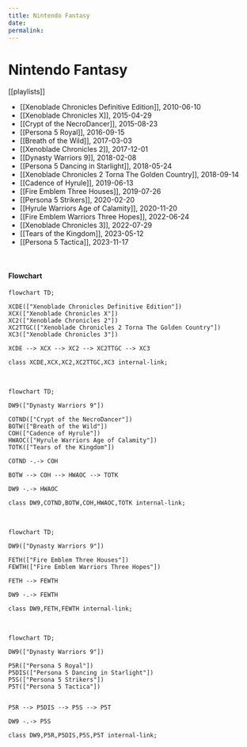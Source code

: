 ```yaml
---
title: Nintendo Fantasy
date: 
permalink: 
---
```


# Nintendo Fantasy

[[playlists]]

* [[Xenoblade Chronicles Definitive Edition]], 2010-06-10
* [[Xenoblade Chronicles X]], 2015-04-29
* [[Crypt of the NecroDancer]], 2015-08-23
* [[Persona 5 Royal]], 2016-09-15
* [[Breath of the Wild]], 2017-03-03
* [[Xenoblade Chronicles 2]], 2017-12-01
* [[Dynasty Warriors 9]], 2018-02-08
* [[Persona 5 Dancing in Starlight]], 2018-05-24
* [[Xenoblade Chronicles 2 Torna The Golden Country]], 2018-09-14
* [[Cadence of Hyrule]], 2019-06-13
* [[Fire Emblem Three Houses]], 2019-07-26
* [[Persona 5 Strikers]], 2020-02-20
* [[Hyrule Warriors Age of Calamity]], 2020-11-20
* [[Fire Emblem Warriors Three Hopes]], 2022-06-24
* [[Xenoblade Chronicles 3]], 2022-07-29
* [[Tears of the Kingdom]], 2023-05-12
* [[Persona 5 Tactica]], 2023-11-17


<p><br></p>

#### Flowchart

```mermaid
flowchart TD;

XCDE(["Xenoblade Chronicles Definitive Edition"])
XCX(["Xenoblade Chronicles X"])
XC2(["Xenoblade Chronicles 2"])
XC2TTGC(["Xenoblade Chronicles 2 Torna The Golden Country"])
XC3(["Xenoblade Chronicles 3"])

XCDE --> XCX --> XC2 --> XC2TTGC --> XC3

class XCDE,XCX,XC2,XC2TTGC,XC3 internal-link;

```

<p><br></p>

```mermaid
flowchart TD;

DW9(["Dynasty Warriors 9"])

COTND(["Crypt of the NecroDancer"])
BOTW(["Breath of the Wild"])
COH(["Cadence of Hyrule"])
HWAOC(["Hyrule Warriors Age of Calamity"])
TOTK(["Tears of the Kingdom"])

COTND -.-> COH

BOTW --> COH --> HWAOC --> TOTK

DW9 -.-> HWAOC

class DW9,COTND,BOTW,COH,HWAOC,TOTK internal-link;

```

<p><br></p>

```mermaid
flowchart TD;

DW9(["Dynasty Warriors 9"])

FETH(["Fire Emblem Three Houses"])
FEWTH(["Fire Emblem Warriors Three Hopes"])

FETH --> FEWTH

DW9 -.-> FEWTH

class DW9,FETH,FEWTH internal-link;

```

<p><br></p>


```mermaid
flowchart TD;

DW9(["Dynasty Warriors 9"])

P5R(["Persona 5 Royal"])
P5DIS(["Persona 5 Dancing in Starlight"])
P5S(["Persona 5 Strikers"])
P5T(["Persona 5 Tactica"])


P5R --> P5DIS --> P5S --> P5T

DW9 -.-> P5S

class DW9,P5R,P5DIS,P5S,P5T internal-link;

```